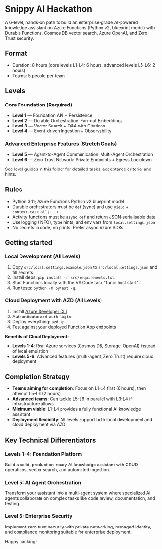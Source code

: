 # Snippy AI Hackathon

A 6-level, hands-on path to build an enterprise-grade AI-powered knowledge assistant on Azure Functions (Python v2, blueprint model) with Durable Functions, Cosmos DB vector search, Azure OpenAI, and Zero Trust security.

## Format
- Duration: 8 hours (core levels L1-L4: 6 hours, advanced levels L5-L6: 2 hours)
- Teams: 5 people per team

## Levels

### Core Foundation (Required)
- **Level 1** — Foundation API + Persistence
- **Level 2** — Durable Orchestration: Fan-out Embeddings
- **Level 3** — Vector Search + Q&A with Citations
- **Level 4** — Event-driven Ingestion + Observability

### Advanced Enterprise Features (Stretch Goals)
- **Level 5** — Agent-to-Agent Communication: Multi-Agent Orchestration
- **Level 6** — Zero Trust Network: Private Endpoints + Egress Lockdown

See level guides in this folder for detailed tasks, acceptance criteria, and hints.

## Rules
- Python 3.11; Azure Functions Python v2 blueprint model
- Durable orchestrators must be `def` (sync) and use `yield` + `context.task_all(...)`
- Activity functions must be `async def` and return JSON-serialisable data
- Use logging (INFO), type hints, and env vars from `local.settings.json`
- No secrets in code, no prints. Prefer async Azure SDKs.

## Getting started

### Local Development (All Levels)
1. Copy `src/local.settings.example.json` to `src/local.settings.json` and fill secrets.
2. Install deps: `pip install -r src/requirements.txt`.
3. Start Functions locally with the VS Code task "func: host start".
4. Run tests: `python -m pytest -q`.

### Cloud Deployment with AZD (All Levels)
1. Install [Azure Developer CLI](https://aka.ms/install-azd)
2. Authenticate: `azd auth login`
3. Deploy everything: `azd up`
4. Test against your deployed Function App endpoints

**Benefits of Cloud Deployment:**
- **Levels 1-4**: Real Azure services (Cosmos DB, Storage, OpenAI) instead of local emulation
- **Levels 5-6**: Advanced features (multi-agent, Zero Trust) require cloud deployment

## Completion Strategy
- **Teams aiming for completion**: Focus on L1-L4 first (6 hours), then attempt L5-L6 (2 hours)
- **Advanced teams**: Can tackle L5-L6 in parallel with L3-L4 if infrastructure allows
- **Minimum viable**: L1-L4 provides a fully functional AI knowledge assistant
- **Deployment flexibility**: All levels support both local development and cloud deployment via AZD

## Key Technical Differentiators

### Levels 1-4: Foundation Platform
Build a solid, production-ready AI knowledge assistant with CRUD operations, vector search, and automated ingestion.

### Level 5: AI Agent Orchestration
Transform your assistant into a multi-agent system where specialized AI agents collaborate on complex tasks like code review, documentation, and testing.

### Level 6: Enterprise Security
Implement zero trust security with private networking, managed identity, and compliance monitoring suitable for enterprise deployment.

Happy hacking!

